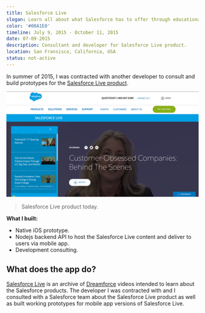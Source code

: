 ```yaml
---
title: Salesforce Live
slogan: Learn all about what Salesforce has to offer through educational video content.
color: '#00A1E0'
timeline: July 9, 2015 - October 11, 2015
date: 07-09-2015
description: Consultant and developer for Salesforce Live product.  
location: San Fransisco, California, USA
status: not-active
---
```


In summer of 2015, I was contracted with another developer to consult and build prototypes for the [Salesforce Live product](https://www.salesforce.com/video/).

![](/img/freelance/salesforce/site.png)
> Salesforce Live product today.

**What I built:**

* Native iOS prototype.
* Nodejs backend API to host the Salesforce Live content and deliver to users via mobile app.
* Development consulting.

## What does the app do?

[Salesforce Live](https://www.salesforce.com/video/) is an archive of [Dreamforce](https://www.salesforce.com/dreamforce/) videos intended to learn about the Salesforce products. The developer I was contracted with and I consulted with a Salesforce team about the Salesforce Live product as well as built working prototypes for mobile app versions of Salesforce Live.

